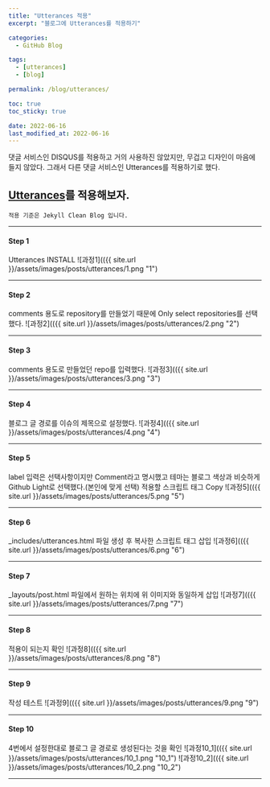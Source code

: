 ```yaml
---
title: "Utterances 적용"
excerpt: "블로그에 Utterances를 적용하기"

categories:
  - GitHub Blog

tags:
  - [utterances]
  - [blog]

permalink: /blog/utterances/

toc: true
toc_sticky: true

date: 2022-06-16
last_modified_at: 2022-06-16
---
```


댓글 서비스인 DISQUS를 적용하고 거의 사용하진 않았지만, 무겁고 디자인이 마음에 들지 않았다.
그래서 다른 댓글 서비스인 Utterances를 적용하기로 했다.
## [Utterances](https://github.com/apps/utterances)를 적용해보자.
`적용 기준은 Jekyll Clean Blog 입니다.`
* * *

#### Step 1
Utterances INSTALL
![과정1](({{ site.url }}/assets/images/posts/utterances/1.png "1")
* * *

#### Step 2
comments 용도로 repository를 만들었기 때문에 Only select repositories를 선택했다.
![과정2](({{ site.url }}/assets/images/posts/utterances/2.png "2")
* * *

#### Step 3
comments 용도로 만들었던 repo를 입력했다.
![과정3](({{ site.url }}/assets/images/posts/utterances/3.png "3")
* * *

#### Step 4
블로그 글 경로를 이슈의 제목으로 설정했다.
![과정4](({{ site.url }}/assets/images/posts/utterances/4.png "4")
* * *

#### Step 5
label 입력은 선택사항이지만 Comment라고 명시했고 테마는 블로그 색상과 비슷하게 Github Light로 선택했다.(본인에 맞게 선택)
적용할 스크립트 태그 Copy
![과정5](({{ site.url }}/assets/images/posts/utterances/5.png "5")
* * *

#### Step 6
_includes/utterances.html 파일 생성 후 복사한 스크립트 태그 삽입
![과정6](({{ site.url }}/assets/images/posts/utterances/6.png "6")
* * *

#### Step 7
_layouts/post.html 파일에서 원하는 위치에 위 이미지와 동일하게 삽입
![과정7](({{ site.url }}/assets/images/posts/utterances/7.png "7")
* * *

#### Step 8
적용이 되는지 확인
![과정8](({{ site.url }}/assets/images/posts/utterances/8.png "8")
* * *

#### Step 9
작성 테스트
![과정9](({{ site.url }}/assets/images/posts/utterances/9.png "9")
* * *

#### Step 10
4번에서 설정한대로 블로그 글 경로로 생성된다는 것을 확인
![과정10_1](({{ site.url }}/assets/images/posts/utterances/10_1.png "10_1")
![과정10_2](({{ site.url }}/assets/images/posts/utterances/10_2.png "10_2")
* * *